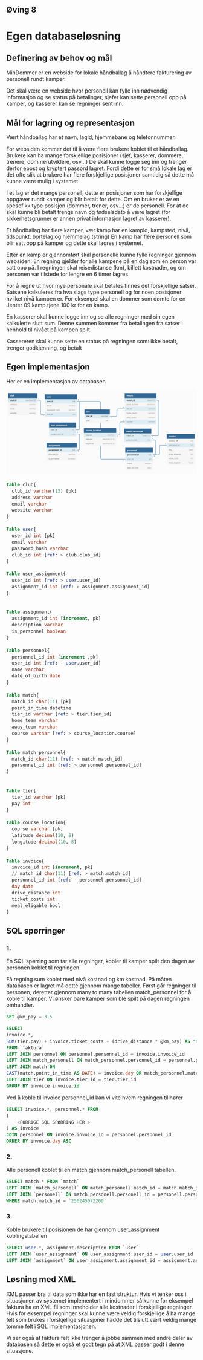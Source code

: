 ## Øving 8
# Egen databaseløsning

## Definering av behov og mål

MinDommer er en webside for lokale håndballag å håndtere fakturering av personell rundt kamper.

Det skal være en webside hvor personell kan fylle inn nødvendig informasjon og se status på betalinger, sjefer kan 
sette personell opp på kamper, og kasserer kan se regninger sent inn.

## Mål for lagring og representasjon

Vært håndballag har et navn, lagId, hjemmebane og telefonnummer.

For websiden kommer det til å være flere brukere koblet til et håndballag. 
Brukere kan ha mange forskjellige posisjoner (sjef, kasserer, dommere, trenere, dommerutviklere, osv...)
De skal kunne logge seg inn og trenger derfor epost og kryptert passord lagret.
Fordi dette er for små lokale lag er det ofte slik at brukere har flere forskjellige posisjoner samtidig så dette må kunne være mulig i systemet.

I et lag er det mange personell, dette er posisjoner som har forskjellige oppgaver rundt kamper og blir betalt for dette.
Om en bruker er av en spesefikk type posisjon (dommer, trener, osv...) er de personell.
For at de skal kunne bli betalt trengs navn og fødselsdato å være lagret (for sikkerhetsgrunner er annen privat informasjon lagret av kasserer).

Et håndballag har flere kamper, vær kamp har en kampId, kampsted, nivå, tidspunkt, bortelag og hjemmelag (string)
En kamp har flere personell som blir satt opp på kamper og dette skal lagres i systemet.

Etter en kamp er gjennomført skal personelle kunne fylle regninger gjennom websiden.
En regning gjelder for alle kampene på en dag som en person var satt opp på.
I regningen skal reisedistanse (km), billett kostnader, og om personen var tilstede for lengre en 6 timer lagres

For å regne ut hvor mye personale skal betales finnes det forskjellige satser.
Satsene kalkuleres fra hva slags type personell og for noen posisjoner hvilket nivå kampen er.
For eksempel skal en dommer som dømte for en Jenter 09 kamp tjene 100 kr for en kamp.

En kasserer skal kunne logge inn og se alle regninger med sin egen kalkulerte slutt sum.
Denne summen kommer fra betalingen fra satser i henhold til nivået på kampen spilt.

Kassereren skal kunne sette en status på regningen som: ikke betalt, trenger godkjenning, og betalt

## Egen implementasjon

Her er en implementasjon av databasen

![](ER_diagram.jpg)

<!-- Embedded iframe to site, not included because it will probably go offline/lose support at some point -->
<!-- <iframe width="560" height="315" src='https://dbdiagram.io/embed/5fa834f73a78976d7b7b01eb'> </iframe> -->


```sql
Table club{
  club_id varchar(13) [pk]
  address varchar
  email varchar
  website varchar
}

Table user{
  user_id int [pk]
  email varchar
  password_hash varchar
  club_id int [ref: > club.club_id]
}

Table user_assignment{
  user_id int [ref: > user.user_id]
  assignment_id int [ref: > assignment.assignment_id]
}


Table assignment{
  assignment_id int [increment, pk]
  description varchar
  is_personnel boolean
}

Table personnel{
  personnel_id int [increment ,pk]
  user_id int [ref: - user.user_id]
  name varchar
  date_of_birth date
}

Table match{
  match_id char(11) [pk]
  point_in_time datetime
  tier_id varchar [ref: > tier.tier_id]
  home_team varchar
  away_team varchar
  course varchar [ref: > course_location.course]
}

Table match_personnel{
  match_id char(11) [ref: > match.match_id]
  personnel_id int [ref: > personnel.personnel_id]
}


Table tier{
  tier_id varchar [pk]
  pay int
}

Table course_location{
  course varchar [pk]
  latitude decimal(10, 8)
  longitude decimal(10, 8)
}

Table invoice{
  invoice_id int [increment, pk]
  // match_id char(11) [ref: > match.match_id]
  personnel_id int [ref: - personnel.personnel_id]
  day date
  drive_distance int
  ticket_costs int
  meal_eligable bool
}
```

## SQL spørringer

### 1.
En SQL spørring som tar alle regninger, kobler til kamper spilt den dagen av personen koblet til regningen. 
<!-- Dette er det som brukes idag, noe forandring er nødvendig for versjonen vist her. -->



Få regning sum koblet med nivå kostnad og km kostnad. 
På måten databasen er lagret må dette gjennom mange tabeller.
Først går regninger til personen, deretter gjennom many to many tabellen match_personnel for å koble til kamper.
Vi ønsker bare kamper som ble spilt på dagen regningen omhandler.


```sql
SET @km_pay = 3.5
```
```sql
SELECT 
invoice.*, 
SUM(tier.pay) + invoice.ticket_costs + (drive_distance * @km_pay) AS "sum" 
FROM `faktura`
LEFT JOIN personnel ON personnel.personnel_id = invoice.invoice_id
LEFT JOIN match_personell ON match_personnel.personnel_id = personnel.personnel_id
LEFT JOIN match ON 
CAST(match.point_in_time AS DATE) = invoice.day OR match_personnel.match_id = match.match_id
LEFT JOIN tier ON invoice.tier_id = tier.tier_id
GROUP BY invoice.invoice.id
```


Ved å koble til invoice personnel_id kan vi vite hvem regningen tillhører
```sql
SELECT invoice.*, personnel.* FROM 
(
    <FORRIGE SQL SPØRRING HER >
) AS invoice 
JOIN personnel ON invoice.invoice_id = personnel.personnel_id 
ORDER BY invoice.day ASC
```

### 2.
Alle personell koblet til en match gjennom match_personell tabellen.

```sql
SELECT match.* FROM `match`
LEFT JOIN `match_personell` ON match_personell.match_id = match.match_id
LEFT JOIN `personell` ON match_personell.personell_id = personell.personell_id
WHERE match.match_id = `250245072200`
```

### 3.
Koble brukere til posisjonen de har gjennom user_assignment koblingstabellen 

```sql
SELECT user.*, assignment.description FROM `user`
LEFT JOIN `user_assignment` ON user_assignment.user_id = user.user_id
LEFT JOIN `assignment` ON user_assignment.assignment_id = assignment.assignment_id
```

## Løsning med XML
XML passer bra til data som ikke har en fast struktur. Hvis vi tenker oss i situasjonen av systemet implementert i mindommer så kunne for eksempel faktura ha en XML fil som inneholder alle kostnader i forskjellige regninger. Hvis for eksempel regninger skal kunne være veldig forskjellige å ha mange felt som brukes i forskjellige situasjoner hadde det tilslutt vært veldig mange tomme felt i SQL implementasjonen. 

Vi ser også at faktura felt ikke trenger å jobbe sammen med andre deler av databasen så dette er også et godt tegn på at XML passer godt i denne situasjone.
